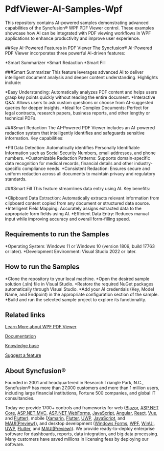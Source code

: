 # PdfViewer-AI-Samples-Wpf
This repository contains AI-powered samples demonstrating advanced capabilities of the Syncfusion® WPF PDF Viewer control. These examples showcase how AI can be integrated with PDF viewing workflows in WPF applications to enhance productivity and improve user experience.

##Key AI-Powered Features in PDF Viewer
The Syncfusion® AI-Powered PDF Viewer incorporates three powerful AI-driven features:

*Smart Summarizer
*Smart Redaction
*Smart Fill

###Smart Summarizer
This feature leverages advanced AI to deliver intelligent document analysis and deeper content understanding. Highlights include:

*Easy Understanding: Automatically analyzes PDF content and helps users grasp key points quickly without reading the entire document.
*Interactive Q&A: Allows users to ask custom questions or choose from AI-suggested queries for deeper insights.
*Ideal for Complex Documents: Perfect for legal contracts, research papers, business reports, and other lengthy or technical PDFs.

###Smart Redaction
The AI-Powered PDF Viewer includes an AI-powered redaction system that intelligently identifies and safeguards sensitive information. Key capabilities:

*PII Data Detection: Automatically identifies Personally Identifiable Information such as Social Security Numbers, email addresses, and phone numbers.
*Customizable Redaction Patterns: Supports domain-specific data recognition for medical records, financial details and other industry-specific compliance needs.
*Consistent Redaction: Ensures secure and uniform redaction across all documents to maintain privacy and regulatory standards.

###Smart Fill
This feature streamlines data entry using AI. Key benefits:

*Clipboard Data Extraction: Automatically extracts relevant information from clipboard content copied from any document or structured data source.
*Intelligent Field Mapping: Accurately assigns extracted data to the appropriate form fields using AI.
*Efficient Data Entry: Reduces manual input while improving accuracy and overall form-filling speed.

## Requirements to run the Samples
*Operating System: Windows 11 or Windows 10 (version 1809, build 17763 or later).
*Development Environment: Visual Studio 2022 or later.

## How to run the Samples
*Clone the repository to your local machine.
*Open the desired sample solution (.sln) file in Visual Studio.
*Restore the required NuGet packages automatically through Visual Studio.
*Add your AI credentials (Key, Model Name, and Endpoint) in the appropriate configuration section of the sample.
*Build and run the selected sample project to explore its functionality.

## Related links

[Learn More about WPF PDF Viewer](https://www.syncfusion.com/pdf-viewer-sdk/wpf-pdf-viewer?utm_source=github&utm_medium=listing&utm_campaign=winforms-pdf-viewer-github-samples)

[Documentation](https://help.syncfusion.com/document-processing/pdf/pdf-viewer/wpf/getting-started)

[Knowledge base](https://www.syncfusion.com/kb?utm_source=github&utm_medium=listing&utm_campaign=winforms-pdf-viewer-github-samples)

[Suggest a feature](https://www.syncfusion.com/feedback/wpf)

## About Syncfusion&reg;

Founded in 2001 and headquartered in Research Triangle Park, N.C., Syncfusion&reg; has more than 27,000 customers and more than 1 million users, including large financial institutions, Fortune 500 companies, and global IT consultancies.

Today we provide 1700+ controls and frameworks for web ([Blazor](https://www.syncfusion.com/blazor-components?utm_source=github&utm_medium=listing&utm_campaign=winforms-pdf-viewer-github-samples), [ASP.NET Core](https://www.syncfusion.com/aspnet-core-ui-controls?utm_source=github&utm_medium=listing&utm_campaign=winforms-pdf-viewer-github-samples), [ASP.NET MVC](https://www.syncfusion.com/aspnet-mvc-ui-controls?utm_source=github&utm_medium=listing&utm_campaign=winforms-pdf-viewer-github-samples), [ASP.NET WebForms](https://www.syncfusion.com/jquery/aspnet-webforms-ui-controls?utm_source=github&utm_medium=listing&utm_campaign=winforms-pdf-viewer-github-samples), [JavaScript](https://www.syncfusion.com/javascript-ui-controls?utm_source=github&utm_medium=listing&utm_campaign=winforms-pdf-viewer-github-samples), [Angular](https://www.syncfusion.com/angular-ui-components?utm_source=github&utm_medium=listing&utm_campaign=winforms-pdf-viewer-github-samples), [React](https://www.syncfusion.com/react-ui-components?utm_source=github&utm_medium=listing&utm_campaign=winforms-pdf-viewer-github-samples), [Vue](https://www.syncfusion.com/vue-ui-components?utm_source=github&utm_medium=listing&utm_campaign=winforms-pdf-viewer-github-samples), and [Flutter](https://www.syncfusion.com/flutter-widgets?utm_source=github&utm_medium=listing&utm_campaign=winforms-pdf-viewer-github-samples)), mobile ([Xamarin](https://www.syncfusion.com/xamarin-ui-controls?utm_source=github&utm_medium=listing&utm_campaign=winforms-pdf-viewer-github-samples), [Flutter](https://www.syncfusion.com/flutter-widgets?utm_source=github&utm_medium=listing&utm_campaign=winforms-pdf-viewer-github-samples), [UWP](https://www.syncfusion.com/uwp-ui-controls?utm_source=github&utm_medium=listing&utm_campaign=winforms-pdf-viewer-github-samples), [JavaScript](https://www.syncfusion.com/javascript-ui-controls?utm_source=github&utm_medium=listing&utm_campaign=winforms-pdf-viewer-github-samples), and [MAUI(Preview)](https://www.syncfusion.com/maui-controls?utm_source=github&utm_medium=listing&utm_campaign=winforms-pdf-viewer-github-samples)), and desktop development ([Windows Forms](https://www.syncfusion.com/winforms-ui-controls?utm_source=github&utm_medium=listing&utm_campaign=winforms-pdf-viewer-github-samples), [WPF](https://www.syncfusion.com/wpf-ui-controls?utm_source=github&utm_medium=listing&utm_campaign=winforms-pdf-viewer-github-samples), [WinUI](https://www.syncfusion.com/winui-controls?utm_source=github&utm_medium=listing&utm_campaign=winforms-pdf-viewer-github-samples), [UWP](https://www.syncfusion.com/uwp-ui-controls?utm_source=github&utm_medium=listing&utm_campaign=winforms-pdf-viewer-github-samples), [Flutter](https://www.syncfusion.com/flutter-widgets?utm_source=github&utm_medium=listing&utm_campaign=winforms-pdf-viewer-github-samples), and [MAUI(Preview)](https://www.syncfusion.com/maui-controls?utm_source=github&utm_medium=listing&utm_campaign=winforms-pdf-viewer-github-samples)). We provide ready-to-deploy enterprise software for dashboards, reports, data integration, and big data processing. Many customers have saved millions in licensing fees by deploying our software.